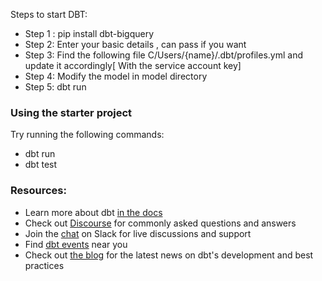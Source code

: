 Steps to start DBT:

- Step 1 : pip install dbt-bigquery
- Step 2: Enter your basic details , can pass if you want
- Step 3: Find the following file C/Users/{name}/.dbt/profiles.yml and update it accordingly[ With the service account key]
- Step 4: Modify the model in model directory
- Step 5: dbt run


### Using the starter project

Try running the following commands:
- dbt run
- dbt test


### Resources:
- Learn more about dbt [in the docs](https://docs.getdbt.com/docs/introduction)
- Check out [Discourse](https://discourse.getdbt.com/) for commonly asked questions and answers
- Join the [chat](https://community.getdbt.com/) on Slack for live discussions and support
- Find [dbt events](https://events.getdbt.com) near you
- Check out [the blog](https://blog.getdbt.com/) for the latest news on dbt's development and best practices

